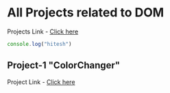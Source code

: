 # All Projects related to DOM
Projects Link - [Click here](https://stackblitz.com/edit/dom-project-chaiaurcode?file=index.html)
```javascript
console.log("hitesh")
```
## Project-1 "ColorChanger"
Project Link - [Click here](https://sourabhverma844.github.io/JSProject-1_ColorChanger/)



